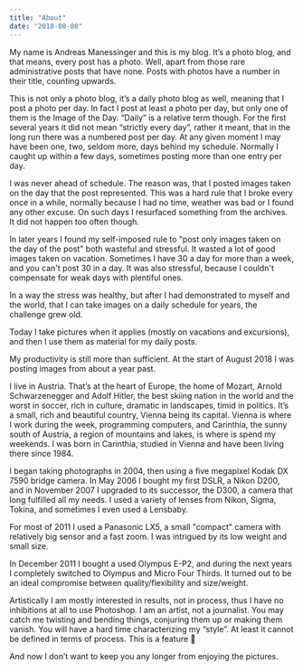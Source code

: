 ```yaml
---
title: "About"
date: "2018-08-08"
---
```


My name is Andreas Manessinger and this is my blog. It’s a photo blog, and that means, every post has a photo. Well, apart from those rare administrative posts that have none. Posts with photos have a number in their title, counting upwards.

This is not only a photo blog, it’s a daily photo blog as well, meaning that I post a photo per day. In fact I post at least a photo per day, but only one of them is the Image of the Day. “Daily” is a relative term though. For the first several years it did not mean “strictly every day”, rather it meant, that in the long run there was a numbered post per day. At any given moment I may have been one, two, seldom more, days behind my schedule. Normally I caught up within a few days, sometimes posting more than one entry per day.

I was never ahead of schedule. The reason was, that I posted images taken on the day that the post represented. This was a hard rule that I broke every once in a while, normally because I had no time, weather was bad or I found any other excuse. On such days I resurfaced something from the archives. It did not happen too often though.

In later years I found my self-imposed rule to "post only images taken on the day of the post" both wasteful and stressful. It wasted a lot of good images taken on vacation. Sometimes I have 30 a day for more than a week, and you can't post 30 in a day. It was also stressful, because I couldn't compensate for weak days with plentiful ones.

In a way the stress was healthy, but after I had demonstrated to myself and the world, that I can take images on a daily schedule for years, the challenge grew old.

Today I take pictures when it applies (mostly on vacations and excursions), and then I use them as material for my daily posts.

My productivity is still more than sufficient. At the start of August 2018 I was posting images from about a year past.

I live in Austria. That’s at the heart of Europe, the home of Mozart, Arnold Schwarzenegger and Adolf Hitler, the best skiing nation in the world and the worst in soccer, rich in culture, dramatic in landscapes, timid in politics. It’s a small, rich and beautiful country, Vienna being its capital. Vienna is where I work during the week, programming computers, and Carinthia, the sunny south of Austria, a region of mountains and lakes, is where is spend my weekends. I was born in Carinthia, studied in Vienna and have been living there since 1984.

I began taking photographs in 2004, then using a five megapixel Kodak DX 7590 bridge camera. In May 2006 I bought my first DSLR, a Nikon D200, and in November 2007 I upgraded to its successor, the D300, a camera that long fulfilled all my needs. I used a variety of lenses from Nikon, Sigma, Tokina, and sometimes I even used a Lensbaby.

For most of 2011 I used a Panasonic LX5, a small "compact" camera with relatively big sensor and a fast zoom. I was intrigued by its low weight and small size. 

In December 2011 I bought a used Olympus E-P2, and during the next years I completely switched to Olympus and Micro Four Thirds. It turned out to be an ideal compromise between quality/flexibility and size/weight.

Artistically I am mostly interested in results, not in process, thus I have no inhibitions at all to use Photoshop. I am an artist, not a journalist. You may catch me twisting and bending things, conjuring them up or making them vanish. You will have a hard time characterizing my “style”. At least it cannot be defined in terms of process. This is a feature 🙂

And now I don’t want to keep you any longer from enjoying the pictures.
